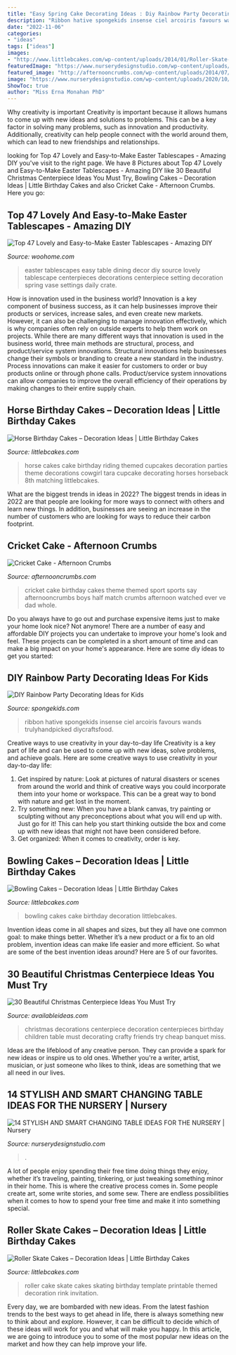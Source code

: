 ```yaml
---
title: "Easy Spring Cake Decorating Ideas : Diy Rainbow Party Decorating Ideas For Kids"
description: "Ribbon hative spongekids insense ciel arcoiris favours wands trulyhandpicked diycraftsfood"
date: "2022-11-06"
categories:
- "ideas"
tags: ["ideas"]
images:
- "http://www.littlebcakes.com/wp-content/uploads/2014/01/Roller-Skate-Cake-Pictures.jpg"
featuredImage: "https://www.nurserydesignstudio.com/wp-content/uploads/2020/10/changing-table-ideas-for-the-nursery-7.png"
featured_image: "http://afternooncrumbs.com/wp-content/uploads/2014/07/DSC_0398.jpg"
image: "https://www.nurserydesignstudio.com/wp-content/uploads/2020/10/changing-table-ideas-for-the-nursery-7.png"
ShowToc: true
author: "Miss Erna Monahan PhD"
---
```



Why creativity is important
Creativity is important because it allows humans to come up with new ideas and solutions to problems. This can be a key factor in solving many problems, such as innovation and productivity. Additionally, creativity can help people connect with the world around them, which can lead to new friendships and relationships.

	

		
looking for Top 47 Lovely and Easy-to-Make Easter Tablescapes - Amazing DIY you've visit to the right page. We have 8 Pictures about Top 47 Lovely and Easy-to-Make Easter Tablescapes - Amazing DIY like 30 Beautiful Christmas Centerpiece Ideas You Must Try, Bowling Cakes – Decoration Ideas | Little Birthday Cakes and also Cricket Cake - Afternoon Crumbs. Here you go:
		
    
## Top 47 Lovely And Easy-to-Make Easter Tablescapes - Amazing DIY

<img loading=lazy src="http://www.woohome.com/wp-content/uploads/2016/02/tablescapes-for-easter-14.jpg" onerror="this.onerror=null;this.src='https://tse1.mm.bing.net/th?id=OIP.U3DlcZnoUOdEmQYzo6fUPwHaLK&amp;pid=15.1';" alt="Top 47 Lovely and Easy-to-Make Easter Tablescapes - Amazing DIY">

_Source: woohome.com_

>easter tablescapes easy table dining decor diy source lovely tablescape centerpieces decorations centerpiece setting decoration spring vase settings daily crate. 

	

How is innovation used in the business world?
Innovation is a key component of business success, as it can help businesses improve their products or services, increase sales, and even create new markets. However, it can also be challenging to manage innovation effectively, which is why companies often rely on outside experts to help them work on projects. 
While there are many different ways that innovation is used in the business world, three main methods are structural, process, and product/service system innovations. Structural innovations help businesses change their symbols or branding to create a new standard in the industry. Process innovations can make it easier for customers to order or buy products online or through phone calls. Product/service system innovations can allow companies to improve the overall efficiency of their operations by making changes to their entire supply chain.

    
## Horse Birthday Cakes – Decoration Ideas | Little Birthday Cakes

<img loading=lazy src="http://www.littlebcakes.com/wp-content/uploads/2014/01/Horse-Cake-Decorations-733x1024.jpg" onerror="this.onerror=null;this.src='https://tse1.mm.bing.net/th?id=OIP.4rFTXXEFfjmka-XZb92gewHaKW&amp;pid=15.1';" alt="Horse Birthday Cakes – Decoration Ideas | Little Birthday Cakes">

_Source: littlebcakes.com_

>horse cakes cake birthday riding themed cupcakes decoration parties theme decorations cowgirl tara cupcake decorating horses horseback 8th matching littlebcakes. 

	

What are the biggest trends in ideas in 2022?
The biggest trends in ideas in 2022 are that people are looking for more ways to connect with others and learn new things. In addition, businesses are seeing an increase in the number of customers who are looking for ways to reduce their carbon footprint.

    
## Cricket Cake - Afternoon Crumbs

<img loading=lazy src="http://afternooncrumbs.com/wp-content/uploads/2014/07/DSC_0398.jpg" onerror="this.onerror=null;this.src='https://tse3.mm.bing.net/th?id=OIP.ZE6D9ck1sfLhS4IQ-9m4RAHaLE&amp;pid=15.1';" alt="Cricket Cake - Afternoon Crumbs">

_Source: afternooncrumbs.com_

>cricket cake birthday cakes theme themed sport sports say afternooncrumbs boys half match crumbs afternoon watched ever ve dad whole. 

	

Do you always have to go out and purchase expensive items just to make your home look nice? Not anymore! There are a number of easy and affordable DIY projects you can undertake to improve your home's look and feel. These projects can be completed in a short amount of time and can make a big impact on your home's appearance. Here are some diy ideas to get you started: 

    
## DIY Rainbow Party Decorating Ideas For Kids

<img loading=lazy src="https://spongekids.com/wp-content/uploads/2014/11/diy-rainbow-party-decorating-ideas/4-candy-decoration.jpg" onerror="this.onerror=null;this.src='https://tse4.mm.bing.net/th?id=OIP.GfTxgQhCKywEmuWykiSTCAHaLG&amp;pid=15.1';" alt="DIY Rainbow Party Decorating Ideas for Kids">

_Source: spongekids.com_

>ribbon hative spongekids insense ciel arcoiris favours wands trulyhandpicked diycraftsfood. 

	

Creative ways to use creativity in your day-to-day life
Creativity is a key part of life and can be used to come up with new ideas, solve problems, and achieve goals. Here are some creative ways to use creativity in your day-to-day life:
1. Get inspired by nature: Look at pictures of natural disasters or scenes from around the world and think of creative ways you could incorporate them into your home or workspace. This can be a great way to bond with nature and get lost in the moment.
2. Try something new: When you have a blank canvas, try painting or sculpting without any preconceptions about what you will end up with. Just go for it! This can help you start thinking outside the box and come up with new ideas that might not have been considered before.
3. Get organized: When it comes to creativity, order is key.

    
## Bowling Cakes – Decoration Ideas | Little Birthday Cakes

<img loading=lazy src="http://www.littlebcakes.com/wp-content/uploads/2014/01/Bowling-Cakes-Pictures.jpg" onerror="this.onerror=null;this.src='https://tse4.mm.bing.net/th?id=OIP.5_vIGkXHRHwtFAr5SDXHbAHaJ4&amp;pid=15.1';" alt="Bowling Cakes – Decoration Ideas | Little Birthday Cakes">

_Source: littlebcakes.com_

>bowling cakes cake birthday decoration littlebcakes. 

	

Invention ideas come in all shapes and sizes, but they all have one common goal: to make things better. Whether it’s a new product or a fix to an old problem, invention ideas can make life easier and more efficient. So what are some of the best invention ideas around? Here are 5 of our favorites.

    
## 30 Beautiful Christmas Centerpiece Ideas You Must Try

<img loading=lazy src="http://availableideas.com/wp-content/uploads/2015/11/Beautiful-Christmas-Centerpieces-23.jpg" onerror="this.onerror=null;this.src='https://tse4.mm.bing.net/th?id=OIP.bpDxslBYTWBbi-lL1piCugHaJ4&amp;pid=15.1';" alt="30 Beautiful Christmas Centerpiece Ideas You Must Try">

_Source: availableideas.com_

>christmas decorations centerpiece decoration centerpieces birthday children table must decorating crafty friends try cheap banquet miss. 

	

Ideas are the lifeblood of any creative person. They can provide a spark for new ideas or inspire us to old ones. Whether you're a writer, artist, musician, or just someone who likes to think, ideas are something that we all need in our lives.

    
## 14 STYLISH AND SMART CHANGING TABLE IDEAS FOR THE NURSERY | Nursery

<img loading=lazy src="https://www.nurserydesignstudio.com/wp-content/uploads/2020/10/changing-table-ideas-for-the-nursery-7.png" onerror="this.onerror=null;this.src='https://tse1.mm.bing.net/th?id=OIP.kimIZ_N-q31eU6ECB-bJkwHaLH&amp;pid=15.1';" alt="14 STYLISH AND SMART CHANGING TABLE IDEAS FOR THE NURSERY | Nursery">

_Source: nurserydesignstudio.com_

>. 

	

A lot of people enjoy spending their free time doing things they enjoy, whether it’s traveling, painting, tinkering, or just tweaking something minor in their home. This is where the creative process comes in. Some people create art, some write stories, and some sew. There are endless possibilities when it comes to how to spend your free time and make it into something special.

    
## Roller Skate Cakes – Decoration Ideas | Little Birthday Cakes

<img loading=lazy src="http://www.littlebcakes.com/wp-content/uploads/2014/01/Roller-Skate-Cake-Pictures.jpg" onerror="this.onerror=null;this.src='https://tse1.mm.bing.net/th?id=OIP.0LfpZCIFZlluxmqumPXQRgHaJ4&amp;pid=15.1';" alt="Roller Skate Cakes – Decoration Ideas | Little Birthday Cakes">

_Source: littlebcakes.com_

>roller cake skate cakes skating birthday template printable themed decoration rink invitation. 

	

Every day, we are bombarded with new ideas. From the latest fashion trends to the best ways to get ahead in life, there is always something new to think about and explore. However, it can be difficult to decide which of these ideas will work for you and what will make you happy. In this article, we are going to introduce you to some of the most popular new ideas on the market and how they can help improve your life.

